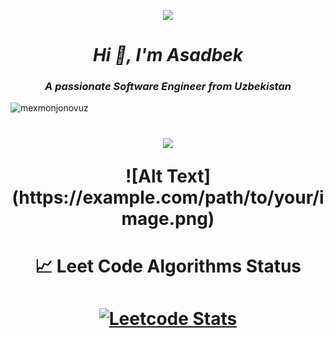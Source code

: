 
<p align="center"><img src="https://github-readme-quotes-bay.vercel.app/quote?theme=dark&animation=grow_out_in"></p>
<h1 align="center"><em><strong>Hi 👋, I'm Asadbek</strong></em></h1>
<h3 align="center"><em>A passionate Software Engineer from Uzbekistan</em></h3>
<p align="center">
</p>
<p>
<p align="left"> <img src="https://komarev.com/ghpvc/?username=mexmonjonovuz&label=Profile%20views&color=0e75b6&style=flat" alt="mexmonjonovuz" /> </p>
<h1 align="center"><img src="https://profile-readme-generator.com/assets/snake.svg"</h1>
</p>
![Alt Text](https://example.com/path/to/your/image.png)





















<h1 align="center">📈 Leet Code Algorithms Status</h1>
<h1 align="center">
    <a href="https://leetcode.com/u/Mexmonjonovuz/">
        <img src="https://leetcard.jacoblin.cool/Mexmonjonovuz?theme=dark" alt="Leetcode Stats">
    </a>
</h1>

